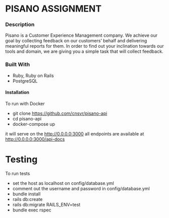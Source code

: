 # PISANO ASSIGNMENT
### Description
Pisano is a Customer Experience Management company. We achieve our goal by collecting feedback on our customers’ behalf and delivering meaningful reports for them. In order to find out your inclination towards our tools and domain, we are giving you a simple task that will collect feedback.
### Built With
- Ruby, Ruby on Rails
- PostgreSQL

####  Installation
To run with Docker
 - git clone https://github.com/cnsvr/pisano-api
 - cd pisano-api
 - docker-compose up

it will serve on the http://0.0.0.0:3000
all endpoints are available at http://0.0.0.0:3000/api-docs

# Testing
To run tests
 - set the host as localhost on config/database.yml
 - comment out the username and password in config/database.yml
 - bundle install
 - rails db:create
 - rails db:migrate RAILS_ENV=test
 - bundle exec rspec